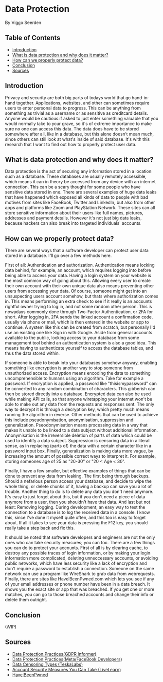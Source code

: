 # Data Protection
By Viggo Seerden

## Table of Contents

- [Introduction](https://github.com/ViggoSeerden/FHICT-S3-Portfolio/blob/main/Research%20Report:%20Data%20Protection.md#introduction)
- [What is data protection and why does it matter?](https://github.com/ViggoSeerden/FHICT-S3-Portfolio/blob/main/Research%20Report:%20Data%20Protection.md#what-is-data-protection-and-why-does-it-matter)
- [How can we properly protect data?](https://github.com/ViggoSeerden/FHICT-S3-Portfolio/blob/main/Research%20Report:%20Data%20Protection.md#how-can-we-properly-protect-data)
- [Conclusion](https://github.com/ViggoSeerden/FHICT-S3-Portfolio/blob/main/Research%20Report:%20Data%20Protection.md#conclusion)
- [Sources](https://github.com/ViggoSeerden/FHICT-S3-Portfolio/blob/main/Research%20Report:%20Data%20Protection.md#sources)

## Introduction

Privacy and security are both big parts of todays world that go hand-in-hand together. Applications, websites, and other can sometimes require users to enter personal data to progress. This can be anything from something as trivial as a username or as sensitive as creditcard details. Anyone would be cautious if asked to just enter something valuable that you would normally take to your grave, so it's of extreme importance to make sure no one can access this data. The data does have to be stored somewhere after all, like in a database, but this alone doesn't mean much, since others can still look at what's inside of said database. It's with this research that I want to find out how to properly protect user data.

## What is data protection and why does it matter?

Data protection is the act of securing any information stored in a location such as a database. These databases are usually remotely accessible, which means it can in theory be accessed from any device with an internet connection. This can be a scary thought for some people who have sensitive data stored in one. There are several examples of huge data leaks that have happened which exposed all kinds of data to people with bad motives from sites like FaceBook, Twitter and LinkedIn, but also from other apps and platforms like Zoom and PlayStation Network. These sites can all store sensitive information about their users like full names, pictures, addresses and payment details. However it's not just big data leaks, because hackers can also break into targeted individuals' accounts. 

## How can we properly protect data?

There are several ways that a software developer can protect user data stored in a database. I'll go over a few methods here.

First of all: Authentication and authorization. Authentication means locking data behind, for example, an account, which requires logging into before being able to access your data. Having a login system on your website is the most common way of going about this. Allowing every user to create their own account with their own unique data also means preventing other users from accessing your data. Of course, someone might get into an unsuspecting users account somehow, but thats where authorization comes in. This means performing an extra check to see if it really is an accounts rightful owner trying to log in, and not some random other person. This is nowadays commonly done through Two-Factor Authentication, or 2FA for short. After logging in, 2FA sends the linked account a confirmation code, usually via phone or mail, which is then entered in the website or app to continue. A system like this can be created from scratch, but personally I'd use an existing one like Sign in with Google. Aside from general accounts available to the public, locking access to your database from some management tool behind an authentication system is also a good idea. This means having to authenticate yourself to access the database tables, and thus the data stored within. 

If someone is able to break into your databases somehow anyway, enabling something like encryption is another way to stop someone from unauthorized access. Encryption means encoding the data to something uncomprehensible to humans using an algorithm. Take for example a password. If encryption is applied, a password like "thisismypassword" can be converted to any random combination of characters. This gibberish can then be stored directly into a database. Encrypted data can also be used while making API calls, so that anyone wiretapping your internet won't be able to make out any data from the requests and responses sent. The only way to decrypt it is through a decryption key, which pretty much means running the algorithm in reverse. Other methods that can be used to achieve this include pseudonymisation, anonymisation, suppression and generalization. Pseodonymisation means processing data in a way that makes it unable to be linked to a data subject without additional information. Anonymisation is the irreversible deletion of parts of data which could be used to identify a data subject. Suppression is censoring data in a literal sense, as in replacing (parts of) the data with a certain character like in a password input box. Finally, generalization is making data more vague, by increasing the amount of possible correct ways to interpret it. For example, storing someones age of 25 as "20-30" or "20 < Age < 30".

Finally, I have a few smaller, but effective examples of things that can be done to prevent any data from leaking. The first being through backups. Should a nefarious person access your database, and decide to wipe the whole thing, or delete chunks of it, having a backup can save you a lot of trouble. Another thing to do is to delete any data you don't need anymore. It's easy to just forget about this, but if you don't need a piece of data anymore from a user, then you shouldn't have that data. And last but not least: Removing logging. During development, an easy way to test the connection to a database is to log the received data in a console. I know this, since I've done it myself quite often, and this too is easy to forget about. If all it takes to see your data is pressing the F12 key, you should really take a step back and fix this. 

It should be noted that software developers and engineers are not the only ones who can take security measures; you can too. There are a few things you can do to protect your accounts. First of all is by clearing cache, to destroy any possible traces of login information, or by making your login information more complicated, deleting unneccessary accounts, or avoiding public networks, which have less security like a lack of encryption and don't require a password to establish a connection. Someone on the same network can use a program like WireShark to grab data from webrequests. Finally, there are sites like HaveIBeenPwned.com which lets you see if any of your email addresses or phone number have been in a data breach. It shows you the exact site or app that was breached. If you get one or more matches, you can go to those breached accounts and change their info or delete them outright.

## Conclusion

(WIP)

## Sources

- [Data Protection Practices(GDPR Informer)](https://gdprinformer.com/gdpr-articles/6-essential-data-protection-methods)
- [Data Protection Practices(Meta/FaceBook Developers)](https://developers.facebook.com/docs/development/data-security)
- [Data Censoring Types (TeskaLabs)](https://teskalabs.com/blog/data-privacy-pseudonymization-anonymization-encryption)
- [Account Security Measures You Can Take (LiveLearn)](https://livelearn.ca/article/digital-citizenship/5-easy-things-you-can-do-now-to-keep-your-accounts-secure/)
- [HaveIBeenPwned](https://haveibeenpwned.com/)
